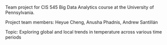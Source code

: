 Team project for CIS 545 Big Data Analytics course at the University of Pennsylvania.

Project team members: Heyue Cheng, Anusha Phadnis, Andrew Santillán

Topic: Exploring global and local trends in temperature across various time periods

